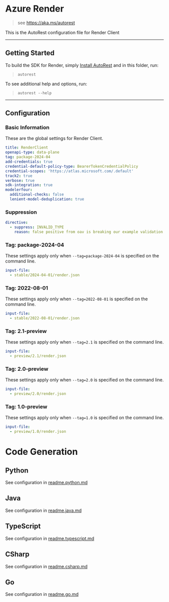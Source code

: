 # Azure Render

> see https://aka.ms/autorest

This is the AutoRest configuration file for Render Client

---

## Getting Started

To build the SDK for Render, simply [Install AutoRest](https://aka.ms/autorest/install) and in this folder, run:

> `autorest`

To see additional help and options, run:

> `autorest --help`

---

## Configuration

### Basic Information

These are the global settings for Render Client.

``` yaml
title: RenderClient
openapi-type: data-plane
tag: package-2024-04
add-credentials: true
credential-default-policy-type: BearerTokenCredentialPolicy
credential-scopes: 'https://atlas.microsoft.com/.default'
track2: true
verbose: true
sdk-integration: true
modelerfour:
  additional-checks: false
  lenient-model-deduplication: true
```

### Suppression

``` yaml
directive:
  - suppress: INVALID_TYPE
    reason: false positive from oav is breaking our example validation. See azure/oav#1021.
```


### Tag: package-2024-04

These settings apply only when `--tag=package-2024-04` is specified on the command line.

```yaml $(tag) == 'package-2024-04'
input-file:
  - stable/2024-04-01/render.json
```
### Tag: 2022-08-01

These settings apply only when `--tag=2022-08-01` is specified on the command line.

``` yaml $(tag) == '2022-08-01'
input-file:
  - stable/2022-08-01/render.json
```

### Tag: 2.1-preview

These settings apply only when `--tag=2.1` is specified on the command line.

``` yaml $(tag) == '2.1'
input-file:
  - preview/2.1/render.json
```

### Tag: 2.0-preview

These settings apply only when `--tag=2.0` is specified on the command line.

``` yaml $(tag) == '2.0'
input-file:
  - preview/2.0/render.json
```

### Tag: 1.0-preview

These settings apply only when `--tag=1.0` is specified on the command line.

``` yaml $(tag) == '1.0'
input-file:
  - preview/1.0/render.json
```

# Code Generation

## Python

See configuration in [readme.python.md](./readme.python.md)

## Java

See configuration in [readme.java.md](./readme.java.md)

## TypeScript

See configuration in [readme.typescript.md](./readme.typescript.md)

## CSharp

See configuration in [readme.csharp.md](./readme.csharp.md)

## Go

See configuration in [readme.go.md](./readme.go.md)

